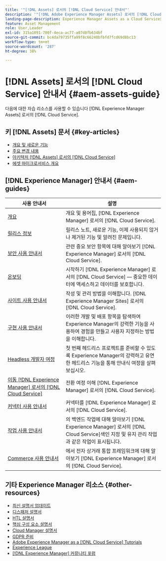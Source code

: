 ```yaml
---
title: '"[!DNL Assets] 로서의 [!DNL Cloud Service] 안내서"'
description: '"[!DNL Adobe Experience Manager Assets] 로서의 [!DNL Cloud Service] 자습 리소스 및 설명서 링크"'
landing-page-description: Experience Manager Assets as a Cloud Service를 사용 및 관리하는 방법을 이해합니다.
feature: Asset Management
role: User,Leader
exl-id: 315a1091-780f-4eca-ac77-a07d8fb634bf
source-git-commit: bc4da79735ffa99f8c66240bfbfd7fcd69d8bc13
workflow-type: tm+mt
source-wordcount: '287'
ht-degree: 38%

---
```


# [!DNL Assets] 로서의 [!DNL Cloud Service] 안내서 {#aem-assets-guide}

다음에 대한 자습 리소스를 사용할 수 있습니다 [!DNL Experience Manager Assets] 로서의 [!DNL Cloud Service].

## 키 [!DNL Assets] 문서 {#key-articles}

* [개요 및 새로운 기능](overview.md)
* [주요 변경 내용](/help/assets/assets-cloud-changes.md)
* [아키텍처 [!DNL Assets] 로서의 [!DNL Cloud Service]](architecture.md)
* [에셋 마이크로서비스 개요](/help/assets/asset-microservices-overview.md)

## [!DNL Experience Manager] 안내서 {#aem-guides}

| 사용 안내서 | 설명 |
|---|---|
| [개요](/help/overview/home.md) | 개요 및 용어집, [!DNL Experience Manager] 로서의 [!DNL Cloud Service]. |
| [릴리스 정보](/help/release-notes/home.md) | 릴리스 노트, 새로운 기능, 이제 사용되지 않거나 제거된 기능 및 알려진 문제입니다. |
| [보안 사용 안내서](/help/security/home.md) | 관련 중요 보안 항목에 대해 알아보기 [!DNL Experience Manager] 로서의 [!DNL Cloud Service]. |
| [온보딩](/help/onboarding/home.md) | 시작하기 [!DNL Experience Manager] 로서의 [!DNL Cloud Service] — 중요한 데이터에 액세스하고 데이터를 보호합니다. |
| [사이트 사용 안내서](/help/sites-cloud/home.md) | 작성 및 관리 방법을 이해합니다. [!DNL Experience Manager Sites] 로서의 [!DNL Cloud Service]. |
| [구현 사용 안내서](/help/implementing/home.md) | 이러한 개발 및 배포 항목을 탐색하여 Experience Manager의 강력한 기능을 사용하여 경험을 만들고 사용자 지정하는 방법을 이해합니다. |
| [Headless 개발자 여정](/help/journey-headless/developer/overview.md) | 첫 번째 헤드리스 프로젝트를 준비할 수 있도록 Experience Manager의 강력하고 유연한 헤드리스 기능을 통해 안내식 여정을 살펴보십시오. |
| [이동 [!DNL Experience Manager] 로서의 [!DNL Cloud Service]](/help/journey-migration/getting-started.md) | 전환 여정 이해 [!DNL Experience Manager] 로서의 [!DNL Cloud Service]. |
| [커넥터 사용 안내서](/help/connectors/home.md) | 커넥터를 [!DNL Experience Manager] 로서의 [!DNL Cloud Service]. |
| [작업 사용 안내서](/help/operations/home.md) | 의 백엔드 작업에 대해 알아보기 [!DNL Experience Manager] 로서의 [!DNL Cloud Service]색인 지정 및 유지 관리 작업과 같은 작업이 표시됩니다. |
| [Commerce 사용 안내서](/help/commerce-cloud/home.md) | 에서 전자 상거래 통합 프레임워크에 대해 알아보기 [!DNL Experience Manager] 로서의 [!DNL Cloud Service]. |

## 기타 Experience Manager 리소스 {#other-resources}

* [최신 설명서 업데이트](https://experienceleague.adobe.com/docs/experience-manager-release-information/aem-release-updates/doc-updates/documentation-updates.html#aem-as-a-cloud-service)
* [디스패처 설명서](/help/implementing/dispatcher/overview.md)
* [HTL 설명서](https://experienceleague.adobe.com/docs/experience-manager-htl/using/overview.html?lang=ko-KR)
* [핵심 구성 요소 설명서](https://experienceleague.adobe.com/docs/experience-manager-core-components/using/introduction.html?lang=ko-KR)
* [Cloud Manager 설명서](https://experienceleague.adobe.com/docs/experience-manager-cloud-manager/using/introduction-to-cloud-manager.html?lang=ko-KR)
* [GDPR 준비](/help/compliance/data-privacy-and-protection-readiness/aem-readiness.md)
* [Adobe Experience Manager as a [!DNL Cloud Service] Tutorials](https://experienceleague.adobe.com/docs/experience-manager-learn/cloud-service/overview.html?lang=ko-KR)
* [Experience League](https://experienceleague.adobe.com/?promoid=K42KVXHD&amp;mv=other#recommended/solutions/experience-manager)
* [[!DNL Experience Manager] 커뮤니티 포럼](https://experienceleaguecommunities.adobe.com/t5/adobe-experience-manager/ct-p/adobe-experience-manager-community)
